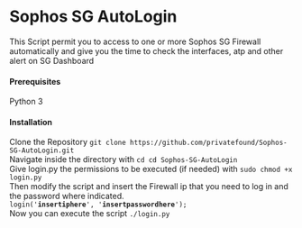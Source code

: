 <h1>Sophos SG AutoLogin</h1>

<p>This Script permit you to access to one or more Sophos SG Firewall automatically 
and give you the time to check the interfaces, atp and other alert on SG Dashboard</p>

<h4>Prerequisites</h4>
Python 3

<h4> Installation </h4>
Clone the Repository
<code>git clone https://github.com/privatefound/Sophos-SG-AutoLogin.git</code><br/>
Navigate inside the directory with <code>cd cd Sophos-SG-AutoLogin</code><br/>
Give login.py the permissions to be executed (if needed) with <code>sudo chmod +x login.py</code><br/>
Then modify the script and insert the Firewall ip that you need to log in and the password where indicated.<br/>
<code>login('<strong>insertiphere</strong>', '<strong>insertpasswordhere</strong>');</code><br/>
Now you can execute the script <code>./login.py</code>
